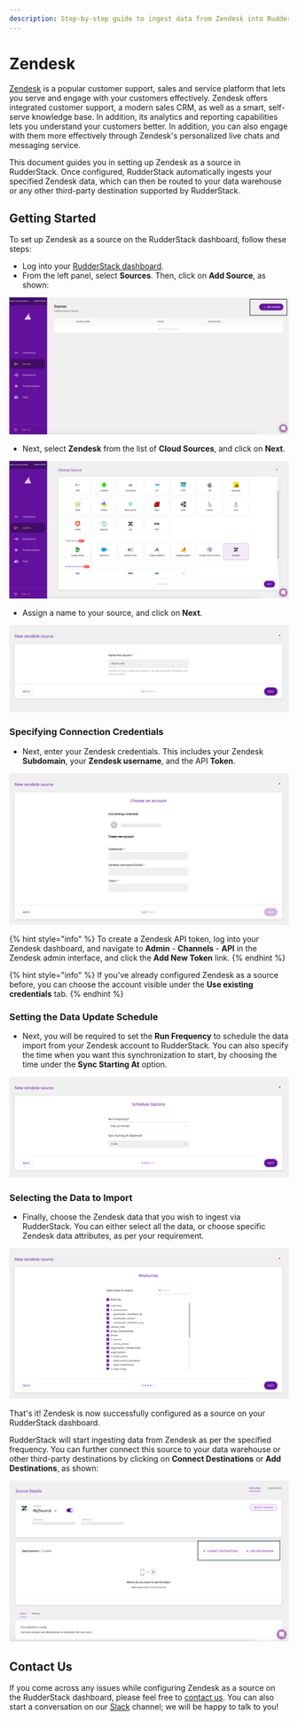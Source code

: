 ```yaml
---
description: Step-by-step guide to ingest data from Zendesk into RudderStack
---
```


# Zendesk

[Zendesk](https://www.zendesk.com/) is a popular customer support, sales and service platform that lets you serve and engage with your customers effectively. Zendesk offers integrated customer support, a modern sales CRM, as well as a smart, self-serve knowledge base. In addition, its analytics and reporting capabilities lets you understand your customers better. In addition, you can also engage with them more effectively through Zendesk's personalized live chats and messaging service.

This document guides you in setting up Zendesk as a source in RudderStack. Once configured, RudderStack automatically ingests your specified Zendesk data, which can then be routed to your data warehouse or any other third-party destination supported by RudderStack.

## Getting Started

To set up Zendesk as a source on the RudderStack dashboard, follow these steps:

* Log into your [RudderStack dashboard](https://app.rudderlabs.com/signup?type=freetrial).
* From the left panel, select **Sources**. Then, click on **Add Source**, as shown:

![](../.gitbook/assets/1%20%284%29%20%283%29%20%283%29%20%283%29%20%283%29%20%283%29%20%283%29%20%283%29%20%283%29%20%283%29%20%283%29%20%283%29%20%283%29%20%281%29.png)

* Next, select **Zendesk** from the list of **Cloud Sources**, and click on **Next**.

![](../.gitbook/assets/2%20%284%29.png)

* Assign a name to your source, and click on **Next**.

![](../.gitbook/assets/3%20%286%29.png)

### Specifying Connection Credentials

* Next, enter your Zendesk credentials. This includes your Zendesk **Subdomain**, your **Zendesk username**, and the API **Token**.

![](../.gitbook/assets/4%20%282%29.png)

{% hint style="info" %}
To create a Zendesk API token, log into your Zendesk dashboard, and navigate to **Admin** - **Channels** - **API** in the Zendesk admin interface, and click the **Add New Token** link.
{% endhint %}

{% hint style="info" %}
If you've already configured Zendesk as a source before, you can choose the account visible under the **Use existing credentials** tab.
{% endhint %}

### Setting the Data Update Schedule

* Next, you will be required to set the **Run Frequency** to schedule the data import from your Zendesk account to RudderStack. You can also specify the time when you want this synchronization to start, by choosing the time under the **Sync Starting At** option.

![](../.gitbook/assets/5%20%286%29.png)

### Selecting the Data to Import

* Finally, choose the Zendesk data that you wish to ingest via RudderStack. You can either select all the data, or choose specific Zendesk data attributes, as per your requirement.

![](../.gitbook/assets/6%20%283%29.png)

That's it! Zendesk is now successfully configured as a source on your RudderStack dashboard. 

RudderStack will start ingesting data from Zendesk as per the specified frequency. You can further connect this source to your data warehouse or other third-party destinations by clicking on **Connect Destinations** or **Add Destinations**, as shown: 

![](../.gitbook/assets/7.png)

## Contact Us

If you come across any issues while configuring Zendesk as a source on the RudderStack dashboard, please feel free to [contact us](mailto:%20docs@rudderstack.com). You can also start a conversation on our [Slack](https://resources.rudderstack.com/join-rudderstack-slack) channel; we will be happy to talk to you!

